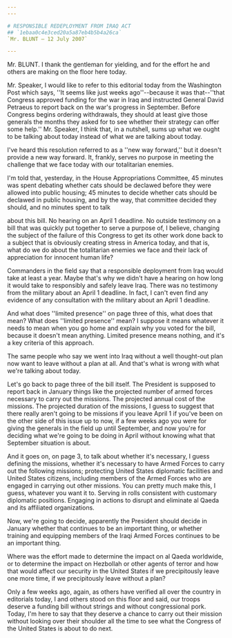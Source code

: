 ```yaml
---
---

# RESPONSIBLE REDEPLOYMENT FROM IRAQ ACT
## `1ebaa0c4e3ced20a5a87eb4b5b4a26ca`
`Mr. BLUNT — 12 July 2007`

---
```



Mr. BLUNT. I thank the gentleman for yielding, and for the effort he 
and others are making on the floor here today.

Mr. Speaker, I would like to refer to this editorial today from the 
Washington Post which says, ''It seems like just weeks ago''--because 
it was that--''that Congress approved funding for the war in Iraq and 
instructed General David Petraeus to report back on the war's progress 
in September. Before Congress begins ordering withdrawals, they should 
at least give those generals the months they asked for to see whether 
their strategy can offer some help.'' Mr. Speaker, I think that, in a 
nutshell, sums up what we ought to be talking about today instead of 
what we are talking about today.

I've heard this resolution referred to as a ''new way forward,'' but 
it doesn't provide a new way forward. It, frankly, serves no purpose in 
meeting the challenge that we face today with our totalitarian enemies.

I'm told that, yesterday, in the House Appropriations Committee, 45 
minutes was spent debating whether cats should be declawed before they 
were allowed into public housing; 45 minutes to decide whether cats 
should be declawed in public housing, and by the way, that committee 
decided they should, and no minutes spent to talk


about this bill. No hearing on an April 1 deadline. No outside 
testimony on a bill that was quickly put together to serve a purpose 
of, I believe, changing the subject of the failure of this Congress to 
get its other work done back to a subject that is obviously creating 
stress in America today, and that is, what do we do about the 
totalitarian enemies we face and their lack of appreciation for 
innocent human life?

Commanders in the field say that a responsible deployment from Iraq 
would take at least a year. Maybe that's why we didn't have a hearing 
on how long it would take to responsibly and safely leave Iraq. There 
was no testimony from the military about an April 1 deadline. In fact, 
I can't even find any evidence of any consultation with the military 
about an April 1 deadline.

And what does ''limited presence'' on page three of this, what does 
that mean? What does ''limited presence'' mean? I suppose it means 
whatever it needs to mean when you go home and explain why you voted 
for the bill, because it doesn't mean anything. Limited presence means 
nothing, and it's a key criteria of this approach.

The same people who say we went into Iraq without a well thought-out 
plan now want to leave without a plan at all. And that's what is wrong 
with what we're talking about today.

Let's go back to page three of the bill itself. The President is 
supposed to report back in January things like the projected number of 
armed forces necessary to carry out the missions. The projected annual 
cost of the missions. The projected duration of the missions, I guess 
to suggest that there really aren't going to be missions if you leave 
April 1 if you've been on the other side of this issue up to now, if a 
few weeks ago you were for giving the generals in the field up until 
September, and now you're for deciding what we're going to be doing in 
April without knowing what that September situation is about.

And it goes on, on page 3, to talk about whether it's necessary, I 
guess defining the missions, whether it's necessary to have Armed 
Forces to carry out the following missions; protecting United States 
diplomatic facilities and United States citizens, including members of 
the Armed Forces who are engaged in carrying out other missions. You 
can pretty much make this, I guess, whatever you want it to. Serving in 
rolls consistent with customary diplomatic positions. Engaging in 
actions to disrupt and eliminate al Qaeda and its affiliated 
organizations.

Now, we're going to decide, apparently the President should decide in 
January whether that continues to be an important thing, or whether 
training and equipping members of the Iraqi Armed Forces continues to 
be an important thing.

Where was the effort made to determine the impact on al Qaeda 
worldwide, or to determine the impact on Hezbollah or other agents of 
terror and how that would affect our security in the United States if 
we precipitously leave one more time, if we precipitously leave without 
a plan?

Only a few weeks ago, again, as others have verified all over the 
country in editorials today, I and others stood on this floor and said, 
our troops deserve a funding bill without strings and without 
congressional pork. Today, I'm here to say that they deserve a chance 
to carry out their mission without looking over their shoulder all the 
time to see what the Congress of the United States is about to do next.
